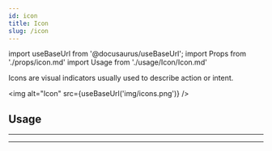 ```yaml
---
id: icon
title: Icon
slug: /icon
---
```


import useBaseUrl from '@docusaurus/useBaseUrl';
import Props from './props/icon.md'
import Usage from './usage/Icon/Icon.md'

Icons are visual indicators usually used to describe action or intent.

<img alt="Icon" src={useBaseUrl('img/icons.png')} />

## Usage

<Usage />

---

<Props />

---
